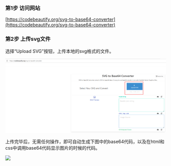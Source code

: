 ### 第1步 访问网站

 [https://codebeautify.org/svg-to-base64-converter](https://codebeautify.org/svg-to-base64-converter)



### 第2步 上传svg文件

选择“Upload SVG”按钮，上传本地的svg格式的文件。

![image-20240629111118292](images/2/image-20240629111118292.png)

上传完毕后，无需任何操作，即可自动生成下图中的base64代码，以及在html和css中调用base64代码显示图片的时候的代码。

![](D:\我的笔记\github-notebook\notebook\docs\tools\images\2\857d69d1-6360-436f-b819-7021b4d699fb.png)